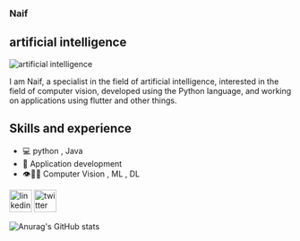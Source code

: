 
###  Naif
## artificial intelligence


![artificial intelligence](https://i.pinimg.com/564x/68/96/59/689659355539be53b12160a89a3d3d56.jpg)

I am Naif, a specialist in the field of artificial intelligence, interested in the field of computer vision, developed using the Python language, and working on applications using flutter and other things.



## Skills and experience
* 💻 python , Java
* 📱 Application development
* 👁️🦾🦿 Computer Vision , ML , DL 
  



[<img src='https://cdn.jsdelivr.net/npm/simple-icons@3.0.1/icons/linkedin.svg' alt='linkedin' height='40'>](https://www.linkedin.com/in/https://www.linkedin.com/in/naif-al-ayaid-667820238/)  [<img src='https://cdn.jsdelivr.net/npm/simple-icons@3.0.1/icons/twitter.svg' alt='twitter' height='40'>](https://twitter.com/@N0d_65)  








![Anurag's GitHub stats](https://github-readme-stats.vercel.app/api?username=neef02&theme=dark&show_icons=true)
